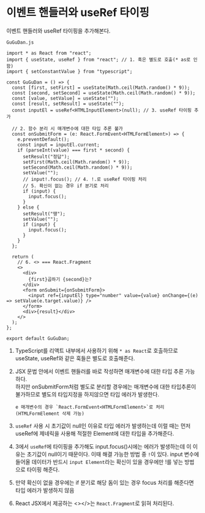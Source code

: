 ﻿# 이벤트 핸들러와 useRef 타이핑

이벤트 핸들러와 useRef 타이핑을 추가해본다.

`GuGuDan.js`

```tsx
import * as React from "react";
import { useState, useRef } from "react"; // 1. 훅은 별도로 호출(* as로 인함)
import { setConstantValue } from "typescript";

const GuGuDan = () => {
  const [first, setFirst] = useState(Math.ceil(Math.random() * 9));
  const [second, setSecond] = useState(Math.ceil(Math.random() * 9));
  const [value, setValue] = useState("");
  const [result, setResult] = useState("");
  const inputEl = useRef<HTMLInputElement>(null); // 3. useRef 타이핑 추가

  // 2. 함수 분리 시 매개변수에 대한 타입 추론 불가
  const onSubmitForm = (e: React.FormEvent<HTMLFormElement>) => {
    e.preventDefault();
    const input = inputEl.current;
    if (parseInt(value) === first * second) {
      setResult("정답");
      setFirst(Math.ceil(Math.random() * 9));
      setSecond(Math.ceil(Math.random() * 9));
      setValue("");
      // input!.focus(); // 4. !.로 useRef 타이핑 처리
      // 5. 확신이 없는 경우 if 분기로 처리
      if (input) {
        input.focus();
      }
    } else {
      setResult("땡");
      setValue("");
      if (input) {
        input.focus();
      }
    }
  };

  return (
    // 6. <> === React.Fragment
    <>
      <div>
        {first}곱하기 {second}는?
      </div>
      <form onSubmit={onSubmitForm}>
        <input ref={inputEl} type="number" value={value} onChange={(e) => setValue(e.target.value)} />
      </form>
      <div>{result}</div>
    </>
  );
};

export default GuGuDan;
```

1.  TypeScript를 리액트 내부에서 사용하기 위해 `* as React`로 호출하므로 useState, useRef와 같은 훅들은 별도로 호출해준다.
2.  JSX 문법 안에서 이벤트 핸들러를 바로 작성하면 매개변수에 대한 타입 추론 가능하다.  
    하지만 onSubmitForm처럼 별도로 분리할 경우에는 매개변수에 대한 타입추론이 불가하므로 별도의 타입지정을 하지않으면 타입 에러가 발생한다.

        e 매개변수의 경우 `React.FormEvent<HTMLFormElement>`로 처리 (HTMLFormElement 삭제 가능)

3.  `useRef` 사용 시 초기값이 null인 이유로 타입 에러가 발생하는데 이럴 때는 먼저 useRef에 제네릭을 사용해 적절한 Element에 대한 타입을 추가해준다.
4.  3에서 `useRef`에 타이핑을 추가해도 input.focus()시에는 에러가 발생하는데 이 이유는 초기값이 null이기 때문이다. 이때 해결 가능한 방법 중 `!`이 있다. input 변수에 들어올 데이터가 반드시 `input Element`라는 확신이 있을 경우에만 !를 넣는 방법으로 타이핑 해준다.
5.  만약 확신이 없을 경우에는 if 분기로 해당 돔이 있는 경우 focus 처리를 해준다면 타입 에러가 발생하지 않음
6.  React JSX에서 제공하는 <></>는 `React.Fragment`로 읽혀 처리된다.
